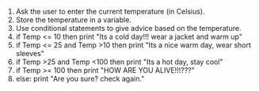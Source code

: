 1. Ask the user to enter the current temperature (in Celsius).
2. Store the temperature in a variable.
3. Use conditional statements to give advice based on the temperature.
4. if Temp <= 10 then print "Its a cold day!!! wear a jacket and warm up"
5. if Temp <= 25 and Temp >10 then print "Its a nice warm day, wear short sleeves"
6. if Temp >25 and Temp <100 then print "Its a hot day, stay cool"
7. if Temp >= 100 then  print "HOW ARE YOU ALIVE!!!???"
8. else: print  "Are you sure? check again."

